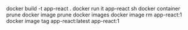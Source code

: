 docker build -t app-react .
docker run it app-react sh
docker container prune
docker image prune
docker images
docker image rm app-react:1
docker image tag app-react:latest app-react:1